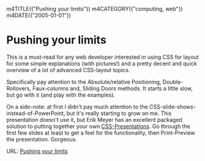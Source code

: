 m4TITLE({"Pushing your limits"})
m4CATEGORY({"computing, web"})
m4DATE({"2005-01-01"})

Pushing your limits
===================

This is a must-read for any web developer interested in using CSS for
layout for some simple explanations (with pictures!) and a pretty decent
and quick overview of a lot of advanced CSS-layout topics.

Specifically pay attention to the Absolute/relative Positioning,
Double-Rollovers, Faux-columns and, Sliding Doors methods. It starts a
little slow, but go with it (and play with the examples).

On a side-note: at first I didn't pay much attention to the
CSS-slide-shows-instead-of-PowerPoint, but it's really starting to grow
on me. This presentation doesn't use it, but Erik Meyer has an
excellent packaged solution to putting together your own
[CSS-Presentations](http://www.meyerweb.com/eric/tools/s5/s5-intro.html).
Go through the first few slides at least to get a feel for the
functionality, then Print-Preview the presentation. Gorgeous.

URL: [Pushing your
limits](http://www.stopdesign.com/present/2004/sydney/limits/)

